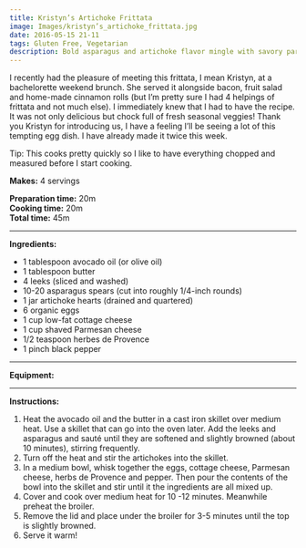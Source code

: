 ```yaml
---
title: Kristyn’s Artichoke Frittata
image: Images/kristyn’s_artichoke_frittata.jpg
date: 2016-05-15 21-11
tags: Gluten Free, Vegetarian
description: Bold asparagus and artichoke flavor mingle with savory parmesan cheese in this tempting egg dish.…just try not to eat it all by yourself.
---
```

I recently had the pleasure of meeting this frittata, I mean Kristyn, at a bachelorette weekend brunch. She served it alongside bacon, fruit salad and home-made cinnamon rolls (but I’m pretty sure I had 4 helpings of frittata and not much else). I immediately knew that I had to have the recipe. It was not only delicious but chock full of fresh seasonal veggies! Thank you Kristyn for introducing us, I have a feeling I’ll be seeing a lot of this tempting egg dish. I have already made it twice this week. 

Tip: This cooks pretty quickly so I like to have everything chopped and measured before I start cooking. 

**Makes:** 4 servings

**Preparation time:** 20m  
**Cooking time:** 20m  
**Total time:** 45m

---

**Ingredients:**

- 1  tablespoon avocado oil (or olive oil)
- 1 tablespoon butter
- 4 leeks (sliced and washed)
- 10-20 asparagus spears (cut into roughly 1/4-inch rounds)
- 1 jar artichoke hearts (drained and quartered)
- 6 organic eggs
- 1 cup low-fat cottage cheese
- 1 cup shaved Parmesan cheese
- 1/2  teaspoon herbes de Provence
- 1 pinch black pepper


---

**Equipment:** 

---

**Instructions:**

1. Heat the avocado oil and the butter in a cast iron skillet over medium heat. Use a skillet that can go into the oven later. Add the leeks and asparagus and sauté until they are softened and slightly browned (about 10 minutes), stirring frequently. 
1. Turn off the heat and stir the artichokes into the skillet.
1. In a medium bowl, whisk together the eggs, cottage cheese, Parmesan cheese, herbs de Provence and pepper. Then pour the contents of the bowl into the skillet and stir until it the ingredients are all mixed up.
1. Cover and cook over medium heat for 10 -12 minutes. Meanwhile preheat the broiler.
1. Remove the lid and place under the broiler for 3-5 minutes until the top is slightly browned. 
1. Serve it warm! 

